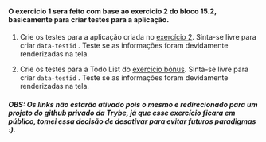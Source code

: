#### O exercicio 1 sera feito com base ao exercicio 2 do bloco 15.2, basicamente para criar testes para a aplicação.

1. Crie os testes para a aplicação criada no [exercício 2](). Sinta-se livre para criar `data-testid` . Teste se as informações foram devidamente renderizadas na tela.

2. Crie os testes para a Todo List do [exercício bônus](). Sinta-se livre para criar `data-testid` . Teste se as informações foram devidamente renderizadas na tela.

##### *OBS: Os links não estarão ativado pois o mesmo e redirecionado para um projeto do github privado da Trybe, já que esse exercício ficara em público, tomei essa decisão de desativar para evitar futuros paradigmas :).*